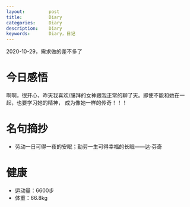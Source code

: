 ```yaml
---
layout:     	post
title:      	Diary
categories: 	Diary
description:   	Diary
keywords: 		Diary，日记 
---
```


2020-10-29，需求做的差不多了

# 今日感悟

啊啊，很开心，昨天我喜欢/膜拜的女神跟我正常的聊了天。即使不能和她在一起，也要学习她的精神， 成为像她一样的传奇！！！

# 名句摘抄

-  劳动一日可得一夜的安眠；勤劳一生可得幸福的长眠——达·芬奇

# 健康

- 运动量：6600步
- 体重：66.8kg












